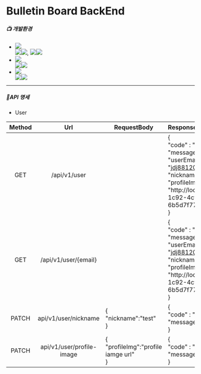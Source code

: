 # Bulletin Board BackEnd 
##### 📺 개발환경
* <img src="https://img.shields.io/badge/Framework-%23121011?style=plastic"/>
     <div>
         <img src="https://img.shields.io/badge/springboot-6DB33F?style=float-square&logo=springboot&logoColor=white"><img src="https://img.shields.io/badge/3.2.5-515151?style=float-square">, <img/ src="https://img.shields.io/badge/Spring Security-6DB33F?style=float-square&logo=springsecurity&logoColor=white"><img src="https://img.shields.io/badge/3.2.5-515151?style=float-square">
     </div>

* <img src="https://img.shields.io/badge/Language-%23121011?style=plastic">
     <div>
          <img src="https://img.shields.io/badge/java-%23ED8B00?style=float-square&logo=openjdk&logoColor=white"><img src="https://img.shields.io/badge/17-515151?style=float-square">
     </div>

* <img src="https://img.shields.io/badge/Build-%23121011?style=plastic">
     <div>
          <img src="https://img.shields.io/badge/Gradle-02303A?style=float-square&logo=Gradle&logoColor=white"><img src="https://img.shields.io/badge/8.7-515151?style=float-square">
     </div>

----------------------------------
##### 📖API 명세

* User 

| Method | Url | RequestBody | ResponseBody | description |  
|:--------:|:---:|---------|:----------|:-------------:|
| GET | /api/v1/user |  | {<br/>"code" : "SU",<br/> "message" : "sucess",<br/> "userEmail" : "jdj881204@naver.com",<br/> "nickname" : "thisis",<br/> "profileImg" : "http://localhost:4000/file/10924cbe-1c92-4c93-89c9-6b5d7f771d39.png"<br/>} | 로그인된 유저의 정보를 요청 |
| GET | /api/v1/user/{email} | |  {<br/>"code" : "SU",<br/> "message" : "sucess",<br/> "userEmail" : "jdj881204@naver.com",<br/> "nickname" : "thisis",<br/> "profileImg" : "http://localhost:4000/file/10924cbe-1c92-4c93-89c9-6b5d7f771d39.png"<br/>} | '특정' 유저의 유저 데이터 요청 <br/> Path Variable : 유저이메일|
| PATCH | api/v1/user/nickname | {<br/>"nickname":"test"<br/>} | {<br/> "code" : "SU",<br/> "message" : "success" <br/>} | 유저의 닉네임 수정. | 
| PATCH | api/v1/user/profile-image | {<br/> "profileImg":"profile iamge url" <br/>} | {<br/> "code" : "SU",<br/> "message" : "success" <br/>} | 유저의 프로필 이미지 수정.
